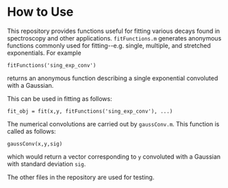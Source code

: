 # How to Use

This repository provides functions useful for fitting various decays found in spectroscopy and other applications. `fitFunctions.m` generates anonymous functions commonly used for fitting--e.g. single, multiple, and stretched exponentials. For example

`fitFunctions('sing_exp_conv')`

returns an anonymous function describing a single exponential convoluted with a Gaussian. 

This can be used in fitting as follows: 

`fit_obj = fit(x,y, fitFunctions('sing_exp_conv'), ...)`

The numerical convolutions are carried out by `gaussConv.m`. This function is called as follows:

`gaussConv(x,y,sig)`

which would return a vector corresponding to `y` convoluted with a Gaussian with standard deviation `sig`. 

The other files in the repository are used for testing. 